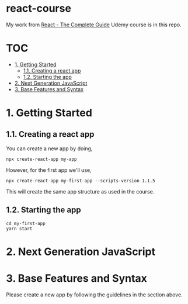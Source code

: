 # react-course <!-- omit in toc -->

My work from [React - The Complete Guide](https://www.udemy.com/course/react-the-complete-guide-incl-redux) Udemy course is in this repo.

# TOC <!-- omit in toc -->
- [1. Getting Started](#1-getting-started)
  - [1.1. Creating a react app](#11-creating-a-react-app)
  - [1.2. Starting the app](#12-starting-the-app)
- [2. Next Generation JavaScript](#2-next-generation-javascript)
- [3. Base Features and Syntax](#3-base-features-and-syntax)

# 1. Getting Started

## 1.1. Creating a react app

You can create a new app by doing,

```npx create-react-app my-app```

However, for the first app we'll use, 

```npx create-react-app my-first-app --scripts-version 1.1.5```

This will create the same app structure as used in the course.

## 1.2. Starting the app

```
cd my-first-app
yarn start
```

# 2. Next Generation JavaScript

# 3. Base Features and Syntax

Please create a new app by following the guidelines in the section above.






